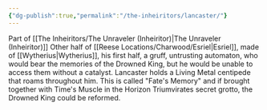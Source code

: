 ```yaml
---
{"dg-publish":true,"permalink":"/the-inheiritors/lancaster/"}
---
```


Part of [[The Inheiritors/The Unraveler (Inheiritor)\|The Unraveler (Inheiritor)]]
Other half of [[Reese Locations/Charwood/Esriel\|Esriel]], made of [[Wytherius\|Wytherius]], his first half, a gruff, untrusting automaton, who would bear the memories of the Drowned King, but he would be unable to access them without a catalyst. 
Lancaster holds a Living Metal centipede that roams throughout him. This is called "Fate's Memory" and if brought together with Time's Muscle in the Horizon Triumvirates secret grotto, the Drowned King could be reformed.
